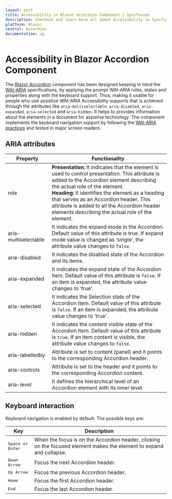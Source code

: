 ```yaml
---
layout: post
title: Accessibility in Blazor Accordion Component | Syncfusion
description: Checkout and learn here all about Accessibility in Syncfusion Blazor Accordion component and much more.
platform: Blazor
control: Accordion
documentation: ug
---
```


# Accessibility in Blazor Accordion Component

The [Blazor Accordion](https://www.syncfusion.com/blazor-components/blazor-accordion) component has been designed keeping in mind the [WAI-ARIA](https://www.w3.org/TR/wai-aria-practices/) specifications, by applying the prompt WAI-ARIA roles, states and properties along with the keyboard support. Thus, making it usable for people who use assistive WAI-ARIA Accessibility supports that is achieved through the attributes like `aria-multiselectable`, `aria-disabled`, `aria-expanded`, `aria-selected` and `aria-hidden`. It helps to provides information about the elements in a document for assistive technology. The component implements the keyboard navigation support by following the [WAI-ARIA practices](https://www.w3.org/TR/wai-aria-practices/) and tested in major screen readers.

## ARIA attributes

| Property             | Functionality |
|----------------------|---------------|
| role                 | **Presentation:** It indicates that the element is used to control presentation. This attribute is added to the Accordion element describing the actual role of the element. <br> **Heading:** It identifies the element as a heading that serves as an Accordion header. This attribute is added to all the Accordion header elements describing the actual role of the element.  |
| aria-multiselectable | It indicates the expand mode in the Accordion. Default value of this attribute is true. If expand mode value is changed as ‘single’, the attribute value changes to `false`.  |
| aria-disabled        | It indicates the disabled state of the Accordion and its items.  |
| aria-expanded        | It indicates the expand state of the Accordion Item. Default value of this attribute is `false`. If an item is expanded, the attribute value changes to ‘true’. |
| aria-selected        | It indicates the Selection state of the Accordion Item. Default value of this attribute is `false`. If an item is expanded, the attribute value changes to ‘true’.  |
| aria-hidden          | It indicates the content visible state of the Accordion Item. Default value of this attribute is `true`. If an item content is visible, the attribute value changes to `false`. |
| aria-labelledby      | Attribute is set to content (panel) and it points to the corresponding Accordion header.|
| aria-controls        | Attribute is set to the header and it points to the corresponding Accordion content.  |
| aria-level           | It defines the hierarchical level of an Accordion element with its inner level. |

## Keyboard interaction

Keyboard navigation is enabled by default. The possible keys are:

| Key           | Description       |
|---------------|-------------------|
| <kbd>Space or Enter</kbd>    | When the focus is on the Accordion header, clicking on the focused element makes the element to expand and collapse. |
| <kbd>Down Arrow</kbd>   | Focus the next Accordion header. |
| <kbd>Up Arrow</kbd>         | Focus the previous Accordion header. |
| <kbd>Home</kbd>           | Focus the first Accordion header. |
| <kbd>End</kbd>   | Focus the last Accordion header. |